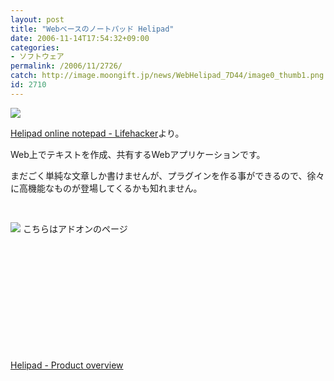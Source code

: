 ```yaml
---
layout: post
title: "Webベースのノートパッド Helipad"
date: 2006-11-14T17:54:32+09:00
categories:
- ソフトウェア
permalink: /2006/11/2726/
catch: http://image.moongift.jp/news/WebHelipad_7D44/image0_thumb1.png
id: 2710
---
```

[![](http://image.moongift.jp/news/WebHelipad_7D44/image0_thumb.png)](http://image.moongift.jp/news/WebHelipad_7D44/image02.png)

[Helipad online notepad - Lifehacker](http://www.lifehacker.com/software/notepad/helipad-online-notepad-214248.php)より。

 

Web上でテキストを作成、共有するWebアプリケーションです。

 

まだごく単純な文章しか書けませんが、プラグインを作る事ができるので、徐々に高機能なものが登場してくるかも知れません。

 

&nbsp;

 

[![](http://image.moongift.jp/news/WebHelipad_7D44/image0_thumb1.png)](http://image.moongift.jp/news/WebHelipad_7D44/image05.png) こちらはアドオンのページ

 

&nbsp;

 

&nbsp;

 

&nbsp;

 

&nbsp;

 

&nbsp;

 

&nbsp;

 

[Helipad - Product overview](http://pad.helicoid.net/home.html)

